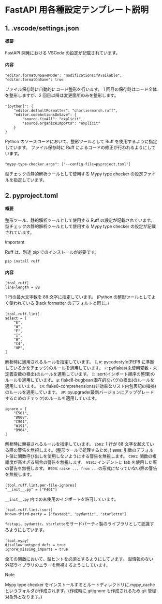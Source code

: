 # FastAPI 用各種設定テンプレート説明

## 1. .vscode/settings.json

#### 概要

FastAPI 開発における VSCode の設定が記載されています。

#### 内容

    "editor.formatOnSaveMode": "modificationsIfAvailable",
    "editor.formatOnSave": true

ファイル保存時に自動的にコード整形を行います。
1 回目の保存時はコード全体を整形しますが、2 回目以降は変更箇所のみを整形します。

####

    "[python]": {
        "editor.defaultFormatter": "charliermarsh.ruff",
        "editor.codeActionsOnSave": {
            "source.fixAll": "explicit",
            "source.organizeImports": "explicit"
        }
    }

Python のソースコードにおいて、整形ツールとして Ruff を使用するように指定しています。
ファイル保存時に Ruff によるコードの修正が行われるようにしています。

####

    "mypy-type-checker.args": ["--config-file=pyproject.toml"]

型チェックの静的解析ツールとして使用する Mypy type checker の設定ファイルを指定しています。

## 2. pyproject.toml

#### 概要

整形ツール、静的解析ツールとして使用する Ruff の設定が記載されています。
型チェックの静的解析ツールとして使用する Mypy type checker の設定が記載されています。

> [!IMPORTANT]
> Ruff は、別途 pip でのインストールが必要です。

    pip install ruff

#### 内容

    [tool.ruff]
    line-length = 88

1 行の最大文字数を 88 文字に指定しています。
(Python の整形ツールとしてよく使われている Black formatter のデフォルトと同じ。)

####

    [tool.ruff.lint]
    select = [
        "E",
        "W",
        "F",
        "I",
        "B",
        "C4",
        "UP",
    ]

解析時に適用されるルールを指定しています。
`E`, `W`: pycodestyle(PEP8 に準拠しているかをチェック)のルールを適用しています。
`F`: pyflakes(未使用変数・未定義変数の検出)のルールを適用しています。
`I`: isort(インポート順序の整理)のルールを適用しています。
`B`: flake8-bugbear(潜在的なバグの検出)のルールを適用しています。
`C4`: flake8-comprehensions(非効率なリスト内包表記の指摘)のルールを適用しています。
`UP`: pyupgrade(最新バージョンにアップグレードするためのチェック)のルールを適用しています。

####

    ignore = [
        "E501",
        "B008",
        "C901",
        "W191",
        "B904",
    ]

解析時に無視されるルールを指定しています。
`E501`: 1 行が 88 文字を超えている際の警告を無視します。(整形ツールで処理するため。)
`B008`: 引数のデフォルト値に関数呼び出しを使用しないようにする警告を無視します。
`C901`: 関数の複雑度が高すぎる場合の警告を無視します。
`W191`: インデントに tab を使用した際の警告を無視します。
`B904`: `raise ... from ...`の形式になっていない際の警告を無視します。

####

    [tool.ruff.lint.per-file-ignores]
    "__init__.py" = ["F401"]

`__init__.py` 内での未使用のインポートを許可しています。

####

    [tool.ruff.lint.isort]
    known-third-party = ["fastapi", "pydantic", "starlette"]

`fastapi`、`pydantic`、`starlette`をサードパーティ製のライブラリとして認識するようにしています。

####

    [tool.mypy]
    disallow_untyped_defs = true
    ignore_missing_imports = true

全ての関数において、型ヒントを必須とするようにしています。
型情報のない外部ライブラリのエラーを無視するようにしています。

> [!NOTE]
> Mypy type checker をインストールするとルートディレクトリに.mypy_cache というフォルダが作成されます。(作成時に.gitignore も作成されるため git 管理対象外となります。)
